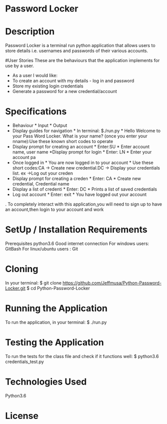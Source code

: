# Password Locker
 
# Description
Password Locker is a terminal run python application that allows users to store details i.e. usernames and passwords of their various accounts.

#User Stories
These are the behaviours that the application implements for use by a user.
* As a user I would like:
* To create an account with my details - log in and password
* Store my existing login credentials
* Generate a password for a new credential/account

# Specifications
* Behaviour                                * Input                              * Output
* Display guides for navigation          * In terminal: $./run.py               * Hello Welcome to your Pass Word Locker. What is your name? (once you enter your nname):Use these known short codes to operate 
* Display prompt for creating an account * Enter:SU                             * Enter account name, user name 
*Display prompt for login                * Enter: LN                             * Enter your account pa
* Once logged in                          * You are now logged in to your account * Use these short codes:CA -> Create new credential.DC -> Display your credentials list. ex ->Log out your creden
* Display prompt for creating a creden     * Enter: CA                            * Create new credential, Credential name
* Display a list of credenti               * Enter: DC                             * Prints a list of saved credentials
* Log out account                           * Enter: exit                           * You have logged out your account

. To completely interact with this application,you will need to sign up to have an account,then login to your account and work

# SetUp / Installation Requirements
Prerequisites
python3.6
Good internet connection
For windows users: GitBash
For linux/ubuntu users : Git
# Cloning
In your terminal:
  $ git clone https://github.com/Jeffmusa/Python-Password-Locker.git
  $ cd Python-Password-Locker
# Running the Application
To run the application, in your terminal:
  $ ./run.py
# Testing the Application
To run the tests for the class file and check if it functions well:
  $ python3.6 credentials_test.py
# Technologies Used
Python3.6
# License
